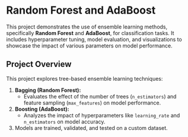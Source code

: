 # Random Forest and AdaBoost

This project demonstrates the use of ensemble learning methods, specifically **Random Forest** and **AdaBoost**, for classification tasks. It includes hyperparameter tuning, model evaluation, and visualizations to showcase the impact of various parameters on model performance.
## Project Overview
This project explores tree-based ensemble learning techniques:
1. **Bagging (Random Forest):**
   - Evaluates the effect of the number of trees (`n_estimators`) and feature sampling (`max_features`) on model performance.
2. **Boosting (AdaBoost):**
   - Analyzes the impact of hyperparameters like `learning_rate` and `n_estimators` on model accuracy.
3. Models are trained, validated, and tested on a custom dataset.
